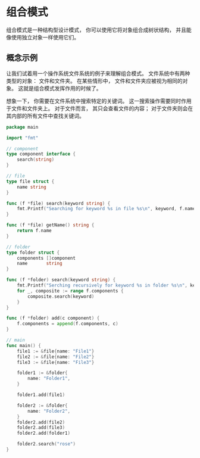 # 组合模式

组合模式是一种结构型设计模式， 你可以使用它将对象组合成树状结构， 并且能像使用独立对象一样使用它们。

## 概念示例

让我们试着用一个操作系统文件系统的例子来理解组合模式。 文件系统中有两种类型的对象： 文件和文件夹。 在某些情形中， 文件和文件夹应被视为相同的对象。 这就是组合模式发挥作用的时候了。

想象一下， 你需要在文件系统中搜索特定的关键词。 这一搜索操作需要同时作用于文件和文件夹上。 对于文件而言， 其只会查看文件的内容； 对于文件夹则会在其内部的所有文件中查找关键词。

```go
package main

import "fmt"

// component
type component interface {
    search(string)
}

// file
type file struct {
    name string
}

func (f *file) search(keyword string) {
    fmt.Printf("Searching for keyword %s in file %s\n", keyword, f.name)
}

func (f *file) getName() string {
    return f.name
}

// folder
type folder struct {
    components []component
    name       string
}

func (f *folder) search(keyword string) {
    fmt.Printf("Serching recursively for keyword %s in folder %s\n", keyword, f.name)
    for _, composite := range f.components {
        composite.search(keyword)
    }
}

func (f *folder) add(c component) {
    f.components = append(f.components, c)
}

// main
func main() {
    file1 := &file{name: "File1"}
    file2 := &file{name: "File2"}
    file3 := &file{name: "File3"}

    folder1 := &folder{
        name: "Folder1",
    }

    folder1.add(file1)

    folder2 := &folder{
        name: "Folder2",
    }
    folder2.add(file2)
    folder2.add(file3)
    folder2.add(folder1)

    folder2.search("rose")
}
```
